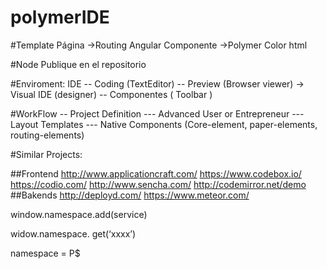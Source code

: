 polymerIDE
==========


#Template
	Página ->Routing
	Angular
	Componente ->Polymer
Color html 

#Node
	Publique en el repositorio



#Enviroment:
IDE
-- Coding (TextEditor)
-- Preview (Browser viewer) -> Visual IDE  (designer)
-- Componentes ( Toolbar )

#WorkFlow 
	-- Project Definition
--- Advanced User or Entrepreneur 
--- Layout Templates
--- Native Components (Core-element, paper-elements, routing-elements)




#Similar Projects:

##Frontend
http://www.applicationcraft.com/
https://www.codebox.io/
https://codio.com/
http://www.sencha.com/
http://codemirror.net/demo
##Bakends
http://deployd.com/
https://www.meteor.com/

<registers>
     <register name=”xxxx” select=”[xxxx]”>
</registers>


<div>
	<div menu>
	<div toolbar>
           <div editor>
</div>

window.namespace.add(service)

widow.namespace. get(‘xxxx’)

namespace = P$
